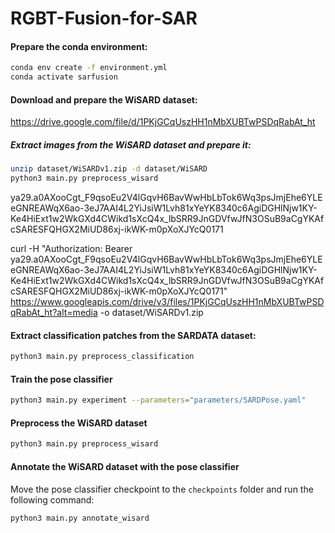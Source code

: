 # RGBT-Fusion-for-SAR

#### Prepare the conda environment:

```bash
conda env create -f environment.yml
conda activate sarfusion
```

#### Download and prepare the WiSARD dataset:

https://drive.google.com/file/d/1PKjGCqUszHH1nMbXUBTwPSDqRabAt_ht

##### Extract images from the WiSARD dataset and prepare it:

```bash
unzip dataset/WiSARDv1.zip -d dataset/WiSARD
python3 main.py preprocess_wisard
```
ya29.a0AXooCgt_F9qsoEu2V4lGqvH6BavWwHbLbTok6Wq3psJmjEhe6YLEeGNREAWqX6ao-3eJ7AAI4L2YiJsiW1Lvh81xYeYK8340c6AgiDGHlNjw1KY-Ke4HiExt1w2WkGXd4CWikd1sXcQ4x_lbSRR9JnGDVfwJfN3OSuB9aCgYKAfcSARESFQHGX2MiUD86xj-ikWK-m0pXoXJYcQ0171

curl -H "Authorization: Bearer ya29.a0AXooCgt_F9qsoEu2V4lGqvH6BavWwHbLbTok6Wq3psJmjEhe6YLEeGNREAWqX6ao-3eJ7AAI4L2YiJsiW1Lvh81xYeYK8340c6AgiDGHlNjw1KY-Ke4HiExt1w2WkGXd4CWikd1sXcQ4x_lbSRR9JnGDVfwJfN3OSuB9aCgYKAfcSARESFQHGX2MiUD86xj-ikWK-m0pXoXJYcQ0171" https://www.googleapis.com/drive/v3/files/1PKjGCqUszHH1nMbXUBTwPSDqRabAt_ht?alt=media -o dataset/WiSARDv1.zip 


#### Extract classification patches from the SARDATA dataset:

```bash
python3 main.py preprocess_classification
```

#### Train the pose classifier
    
```bash
python3 main.py experiment --parameters="parameters/SARDPose.yaml"
```

#### Preprocess the WiSARD dataset

```bash
python3 main.py preprocess_wisard
```

#### Annotate the WiSARD dataset with the pose classifier
Move the pose classifier checkpoint to the `checkpoints` folder and run the following command:

```bash
python3 main.py annotate_wisard
```
